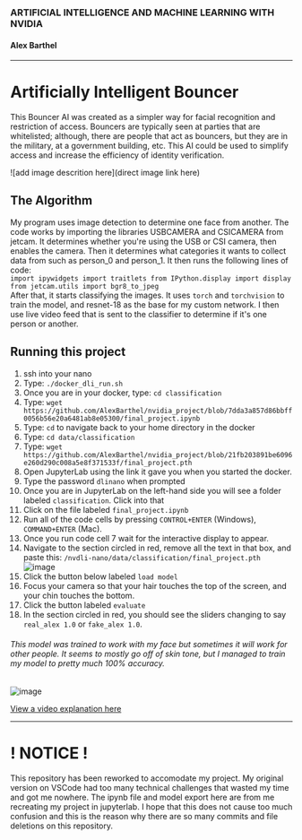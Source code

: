 ### ARTIFICIAL INTELLIGENCE AND MACHINE LEARNING WITH NVIDIA
#### Alex Barthel
---

# Artificially Intelligent Bouncer

This Bouncer AI was created as a simpler way for facial recognition and restriction of access. Bouncers are typically seen at parties that are whitelisted; although, there are people that act as bouncers, but they are in the military, at a government building, etc. This AI could be used to simplify access and increase the efficiency of identity verification.

![add image descrition here](direct image link here)

## The Algorithm

My program uses image detection to determine one face from another. The code works by importing the libraries USBCAMERA and CSICAMERA from jetcam. It determines whether you're using the USB or CSI camera, then enables the camera. Then it determines what categories it wants to collect data from such as person_0 and person_1. It then runs the following lines of code:<br>
`import ipywidgets
import traitlets
from IPython.display import display
from jetcam.utils import bgr8_to_jpeg`<br>
After that, it starts classifying the images. It uses `torch` and `torchvision` to train the model, and resnet-18 as the base for my custom network. I then use live video feed that is sent to the classifier to determine if it's one person or another.

## Running this project

1. ssh into your nano
2. Type: `./docker_dli_run.sh`
3. Once you are in your docker, type: `cd classification`
4. Type: `wget https://github.com/AlexBarthel/nvidia_project/blob/7dda3a857d86bbff0056b56e20a6481ab8e05300/final_project.ipynb`
5. Type: `cd` to navigate back to your home directory in the docker
6. Type: `cd data/classification`
7. Type: `wget https://github.com/AlexBarthel/nvidia_project/blob/21fb203891be6096e260d290c008a5e8f371533f/final_project.pth`
8. Open JupyterLab using the link it gave you when you started the docker.
9. Type the password `dlinano` when prompted
10. Once you are in JupyterLab on the left-hand side you will see a folder labeled `classification`. Click into that
11. Click on the file labeled `final_project.ipynb`
12. Run all of the code cells by pressing `CONTROL+ENTER` (Windows), `COMMAND+ENTER` (Mac).
13. Once you run code cell 7 wait for the interactive display to appear.
14. Navigate to the section circled in red, remove all the text in that box, and paste this: `/nvdli-nano/data/classification/final_project.pth`
![image](https://user-images.githubusercontent.com/98185865/167229715-9547b287-c4fd-42ef-8412-9e7f858241ce.png)
15. Click the button below labeled `load model`
16. Focus your camera so that your hair touches the top of the screen, and your chin touches the bottom.
17. Click the button labeled `evaluate`
18. In the section circled in red, you should see the sliders changing to say `real_alex 1.0` or `fake_alex 1.0`.
###### This model was trained to work with my face but sometimes it will work for other people. It seems to mostly go off of skin tone, but I managed to train my model to pretty much 100% accuracy.
![image](https://user-images.githubusercontent.com/98185865/167230010-88a26ef8-871c-49a1-a36f-1b236abecb07.png)

[View a video explanation here](https://www.youtube.com/watch?v=FYEHcVALqwo&ab_channel=LoneWolf)

---

# ! NOTICE !

This repository has been reworked to accomodate my project. My original version on VSCode had too many technical challenges that wasted my time and got me nowhere. The ipynb file and model export here are from me recreating my project in jupyterlab. I hope that this does not cause too much confusion and this is the reason why there are so many commits and file deletions on this repository.
